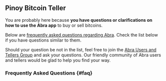 ---
---
## Pinoy Bitcoin Teller 

You are probably here because **you have questions or clarifications on how to use the Abra app** to buy or sell bitcoins.  

Below are [frequently asked questions regarding Abra](#faq). Check the list below if you have questions similar to them.

Should your question be not in the list, feel free to join the [Abra Users and Tellers Group](https://www.facebook.com/groups/abra.users.tellers.ph/) and ask your questions. Our friendly community of Abra users and tellers would be glad to help you find your way.

### Frequently Asked Questions {#faq}

  
